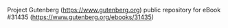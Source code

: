 Project Gutenberg (https://www.gutenberg.org) public repository for eBook #31435 (https://www.gutenberg.org/ebooks/31435)
